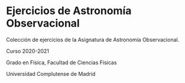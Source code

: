 
# Ejercicios de Astronomía Observacional


Colección de ejercicios de la Asignatura de Astronomía Observacional.

Curso 2020-2021

Grado en Física, Facultad de Ciencias Físicas

Universidad Complutense de Madrid

